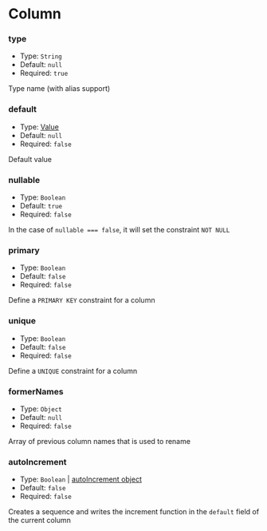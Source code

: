 # Column

### type

- Type: `String`
- Default: `null`
- Required: `true`

Type name (with alias support)

### default

- Type: [Value](metadata/column-value.md)
- Default: `null`
- Required: `false`

Default value

### nullable

- Type: `Boolean`
- Default: `true`
- Required: `false`

In the case of `nullable === false`, it will set the constraint `NOT NULL`

### primary

- Type: `Boolean`
- Default: `false`
- Required: `false`

Define a `PRIMARY KEY` constraint for a column

### unique

- Type: `Boolean`
- Default: `false`
- Required: `false`

Define a `UNIQUE` constraint for a column

### formerNames

- Type: `Object`
- Default: `null`
- Required: `false`

Array of previous column names that is used to rename

### autoIncrement

- Type: `Boolean` | [autoIncrement object](metadata/auto-increment.md)
- Default: `false`
- Required: `false`

Creates a sequence and writes the increment function in the `default` field of the current column
